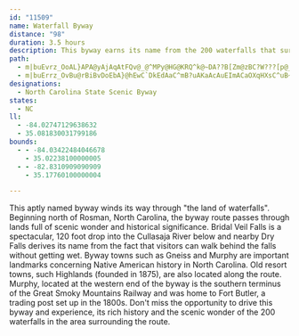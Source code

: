 ```yaml
---
id: "11509"
name: Waterfall Byway
distance: "98"
duration: 3.5 hours
description: This byway earns its name from the 200 waterfalls that surround the route. In fact, the County in which the route begins, is known as the 'Land of Waterfalls' for the many waterfalls and trout streams in the area.
path:
  - m|buEvrz_OoAL}APA@yAjAqAtFQv@_@^MPy@HG@KRQ^k@~DA??B[Zm@zBC?W???[p@_@t@YPITeA`@KDc@t@c@HI@GF}AjB_@JgAbAEBGB{@T
  - m|buErrz_OvBu@rBiBvDoEbA}@hEwC`DkEdAaC^mB?uAKaAcAuEImACaOXqHXsC^uB~AgGfCyFt@aCp@kCFu@Aq@]gAeAy@aGwBoBeA}Cc@oAk@}AeAuAwAsAiB}AaD_@kBOyCRyKCiFSaJAgNIgCUgBiA}CgAyAsAsAkDoCi@eAm@aEk@mJCaBHcCT}ArAiExDiIvEiLd@yAjEaP|EoMj@qC`BiNpLoc@jAkD`AyBnEoH`C}C|EmEdBmArB{@l@OnCU~A?lDl@pGrBrDJzKyArDs@vBw@dAg@lA}@tAiAr@y@hC_EnBsFl@gERsCF_BAgD}Eot@?aEH_BZeCdAgD|CgGvPk^n@eBn@mCt@aETyC?mLuAexAHaGNkBb@{CjAkEvCiFrBeCnVuQ`BmBz@gBx@cCT_CBgBI{A{@gEs@qBaKiVcAcDyC{OqDmTe@uEIsBC{BLwEXiCrByLfGeZpA{D`AeBdBeBnAy@v@Y|C}@jOwCbDeA|BeA~AeAhBaBvCmD~a@mj@fZea@bBgCdA}BbAsCn@uCbA_HTsFCiEUsEqOmmCy@yK}@kPe@sF@uM^_EzC{QXaHCgNHwQE}UFaIKaKs@uJ[eByCoJaYiw@s@yCu@mFi@cJCkARuP^oKJyAhAqI`BkGtAmHx@_H~@qeBb@}R~A}YnAcQfBaP`Kuu@bEeYvFkb@lAuGrEaTnDuMrL{[xAwFt@mFhAqM|Ash@dAyMlCkQxDmP|GsWfCuNh@aMCsFe@oIwJms@yBwQgA}NQsJDiUIcNs@{OsBoOiDoUmE}VuAgKoF}YeAcFiAkEyS}s@eKq\oCgM_AeHY}FDaPb@uMWsDuEiQs@kDy@}Gu@uTi@iE{CmV{@uEyBuGcBeBqD_BiFJ{KrDcCbBoAnA}@nA_BxDc@zCE|DUhGm@lCeB|Bs@f@_AV}BRgBMiA_@_C_BiBeB_BkAwCyAwHsBiCMiBDq@RyAJy@f@{B~AgBxBeBxDYlBIrBxAtNLxCM~AiA`CoAlAaD`BuBh@gHfCyBtAmAxA}BvFkA|Ec@bDy@bDiAdD}BjDyE`DiDf@aFAcG_C]m@kGwGyHkMqLmT{C{GkBiFc@yBOsAC_C\qE^oBnFyMb@iBr@sGE{QTmDl@gCv@aBfCsDxN{JlC_CxCwDhCcErA_D^_BH_BO{C_@qB]kAu@}AcBkC_ByA}M{JeCgC_AyAiBeEWy@}GkZsBgI{@uBmCeFmBsCmCyCoTmOmFwE{FsGoPcVmJgLyDyDkVqSiBmBeAyAcAsBm@eBi@_DQsDD_DtAkNVkDDeCIgBc@mBy@gBkBsBaCeA{AQwWjAgCMy@ScBy@yHsFmBk@mBSiBDuMfAiDQyCaA_QuMcBkAy@YsBa@oBK}QXcBSoBk@u@_@mB_By@aA}AmCoBqEgC}EiAcD{A{Gq@gB}KoTgAsA{@s@gBs@eOgBeAWoBs@}AkAyBkC}AiCsBsE_@sAYeBAmBFmAjDmNp@_DViB?sB_@eBq@eBKaAOyCB}A`@mFViAdAeC|@aDDcAOaBi@sCoAeF}AqDcBkBy@yC[mD?mBN_EOaCc@yCo@}BgAiBqA_AwBe@wBKqBY}BaAmBiAeA{Aw@aCQkCIiJMmEQeDm@uFs@sEuCgL}@yEk@iE_@eFOmG?{BJ_ElAeVFaIE}G[{HYaDy@oHUs@s@iEyCwKeEoKob@cx@cJsPgDcE_EiDySkLaEyCsDyD}AyBoCaFiAmCqB{FeBqHcDiOk\cyAmIc`@iAaGs@qGUkEGuJVsGxE__ALmF?kEScEe@_GaH{e@cBsPc@sHe@wNScQ?yEHaKXgM~@iR|@qLrBgQx@yFjDkS|@eINuGEeDUgEc@mD_BaHyAaEcBkDaBaCePoS_EgGwEaJsDaJmD{Gs@cAyAwAwFwDu@qLg@qDuA_FmGuMy@aD_@yDYiIDsFXkDx@uDvDyK|EcL~AmChBmB|A_AtLyEhBgAtBeBlEmEnIaK|D{FxAaDt@iDTaCHeC}@e}@R{DbAaEfDqHrDgHlDiF~AyAxByApF{BdBe@rDk@zFQhCJbCj@~Ax@fEhDrBnArCt@fCDrBSdAYbBy@rAeAtDgEjHeL`H}L`JoObCsEvDaLvLeb@b@oD?mCI_CoBaSYaGCyFN}Bh@qCx@yBbA{A~@eApGyEzA{A|A}BtHaOhBuBrC_BrBm@tAM~BFnGl@dE?jERhEUxBo@f@BpAf@b@?rBa@x@Il@JrGfCj@J\GRYN_ACg@Uq@oA_BIY@s@X]v@AdAd@n@f@~@`Bf@HhCsAX]Nu@DqCHU^_@xAc@hAm@d@GjDUnBPj@AzC_AhFgCX]R{ANi@nAmAn@sAl@g@dB_Gd@s@Ha@Aq@WaAIqAkAyEUsAn@mB?SO_AHwATe@dCiAvA_BzAw@LU?}@Hk@hBoCbBaE~CsC|BsCh@]~@Dr@PrA~@pIhIzAdDXRhDl@zBDbE\rBf@bCfArBd@j@l@|@vBTRr@Jn@KbAm@nAiBh@{AbCoOSeEB_Ad@iCn@eA\YdAa@~KqA~@SnAm@t@Cv@LtCGnIxCnCd@bEzEbA~@r@^hB^|An@^b@Pl@OrBDp@Vj@tB`CrALfBYdAPrBl@|ALnG[`ADxBf@hCnBxAd@ZAVKd@gAReBt@kAHsAtAyChAiE|BwA|A[TQx@y@|@_BbDiBDOHk@M}@iBoA[s@YiDo@gD@e@Vo@vGuElGaF`@E|ARb@MZ_@Ls@I_AO]cCcCSe@[{EPk@NKh@GjCF~A~@XDd@YN_@?_AYgCHq@j@gA`CeCJg@AScA_COk@EqAd@_B^a@x@_@R_@JmFEuBHwA|CmH^uCt@mCJyAb@kAnAsB\[rBeAxAiA~@}@Rq@Ds@IyAsAsGBm@Tq@lCqA~CSp@SdBaAhBQ|A_@bCJnBKlAb@n@@lFGZUR]Ew@i@_A_@_@iCmAkDuD{A_@s@_B_@O_AB_@MW_@E_@HeB_@w@o@[m@Cu@U_AFYMG_@BwAEg@Om@oAmBYeBCs@h@mBCk@_@mBEyADYXe@h@Yx@KxDPjCy@xCe@|Ay@zCy@V]Pi@FyHz@mKb@uAvEeF`JgO~@a@zImAt@_@bAcAh@iA^eBHsAG_AUwAiAiEsCaHUeAI{ARwAN[rCeE?cAc@mAEu@dAmF^i@\MzNaAd@Eh@Yb@w@NaAKkEDaBh@yAbBeDn@m@rDUxAc@~CgCb@k@^aAxAaGnK_b@kEkBsBEsBJsItAmE\}@d@{@jAi@LkOs@q@RsDhDuE|Cs@RgAM_Bk@iAaAeAqA}@aDiAyBYcAE{@HgA~BaIN_BA_AcAmFs@gLYm@o@c@o@OgDQu@YmDaEi@_@uBKkEFgH|BeRxB_^lA_BSqCqA}ImAu@]c@u@E}@Hs@dAmBDe@Eu@sBgEeCkDsBsEOmAMmFOw@Ya@uBaB]e@Y}@KaAy@wXZyDQ{As@qAyCkDsAy@iAa@o@k@S_@Os@m@oFQuHTyC^w@pCgBh@sAd@wBhBeMHwAM_Aq@gA}CsBmBy@y@y@e@kBiAgLi@eBgAgAuSqOiAqBo@oBUqAIqCXgClKaj@?y@Uy@_@Qi@?uPlHSd@oB~BYp@m@f@eA^]l@e@d@o@Fi@Ko@HsAf@oA|@_@F_AMkDwByAUe@HoAbA}@nAuBpBaErAeABm@UyD{CcCKqGv@wAE{@YsDyGmBaBu@WmCAu@q@i@QsA?o@[Wk@BaARqA^y@`@BjCyBZo@Li@DeAi@uGTwB_@a@Uw@M_Au@oLHuEUw@c@_@gCeA[g@Os@?m@TeArAyBjAyAf@KvDFt@Tn@?l@k@ZkAEuJNeCb@{AnB{DjA}DzAuKIs@Wa@[QgCY[_@U_AgAiT[gBc@aENyArBqL?a@O_AsAsCwYy_@iBaEY_FoCy}@m@oNk@kEwGoQXz@gYeu@gC{FyDgKqBmEk@s@}EeBs@e@sA{AoAmCm@qBAq@r@sCI_CXmBIaAO_@qBuBOk@Be@j@_A?k@a@u@qL_H{BmCeA{BqNym@c@eDCyAHgBNgAr@eC`JoOxDuCn@oApGcQtHeRhAeBfHsFh@k@^s@^aCT_DDkCAuAs@{J?k@NaAr@cAtAaAfTiKtAwAHs@i@{LuAeFO{BDmBX_Bh@aBbDsEJ_@r@oMN}@bBiEz@sB^i@\Ob@?zA`@f@GhDyBdAgAhAqCfA{DhByQCaCUoB_@oAkHuL_@aA?a@Hc@bAmCZsC?sAQy@mAkCIuA?_DKmA}AuHi@y@Sq@eBsBmFwDo@s@qCmGiAuAuBm@mB`@u@GYWi@_AU_AWoAE_AHq@z@mBKwBBaANg@^e@XM~B]XSTeAOmAOS_@EKDqA~Ae@L_@MOs@r@yCh@eA~Aw@Ta@l@kCh@aGNk@jAoBpCqDx@sA^yAT}CUkD_@wPNqANe@dAaBb@]|FaDxAmAn@mA|@sDT_@pHyG^_@Xs@?m@_@_Ai@_@mDwAw@g@aKoMoFoOYeB?mAHeAtB{EtIwZnA{BbDeBt@eAnJmSnCeHX}DEiC_@eBwGgQ_BmHYuD]{Ly@uQ_CwN_@{H?qCJ{DN}Al@mD~@oEl@eBrE{JhAsAtAk@v@MbEIZGRSD]BiC_@_A{CgCuAeByAmAcRkGuBi@uDk@_GsAyAk@kIaGgEsFkAaC]qBNmC?yB_A{Gi@aBi@q@_DmA_@iAc@iBo@c@cBa@sDmCOW]mAAa@V_CGyA}AeGc@eAo@MeARc@AeA_AYSYCwFHUq@d@qAB]]qBBe@d@YxA_@x@g@~@iAlB{C?mFT_@vB?bASnAmAhB_CN_@?s@c@mA?k@R_@hDg@TWW{@qBkBk@G}BLc@QOg@ReAtAsBNq@q@yCa@mA[m@[KqAPa@MmA}BmDoD_AyAc@Se@cBIoB|CeGfFkM|Juc@lB{@lHsGh@eAv@iCN_B{ImEgEcAgE}AY_A{BgDw@TuBRy@a@o@_A]yD[uAq@i@kBa@Yk@?m@Xw@DyAI_A_@i@[}@s@s@o@kAg@uBQkCMqTQgAo@w@s@[_AKm@F}Eg@}EK_CW_@o@}AsG_@s@}@k@uBk@c@e@Si@a@eFy@{FcDiMCi@N_AtAuELs@?sJJ{AxAmFlCaIRgBEiAS{@s@mA_Aq@gFgCoAeAs@aAUcCH}HcBqFoBsDYaBCkALgAv@sDp@kBt@aArDuB~@eAl@yAHs@G_AOcAYu@cFaG_AwBc@_BYyBEcA?}FKaBuHsXcB_Ha@mCi@gGIsERiLn@}HOsCo@cDOk@i@gAi@e@wB_AyDk@m@SeAs@iAsA_Bc@e@kFi@uB{AkCmDsDoCsBwDcCiDiDqBcCeAaCYuBEk@
designations:
  - North Carolina State Scenic Byway
states:
  - NC
ll:
  - -84.02747129638632
  - 35.081830031799186
bounds:
  - - -84.03422484046678
    - 35.02238100000005
  - - -82.8310909090909
    - 35.17760100000004

---
```


This aptly named byway winds its way through "the land of waterfalls".  Beginning north of Rosman, North Carolina, the byway route passes through lands full of scenic wonder and historical significance.  Bridal Veil Falls is a spectacular, 120 foot drop into the Cullasaja River below and nearby Dry Falls derives its name from the fact that visitors can walk behind the falls without getting wet.  Byway towns such as Gneiss and Murphy are important landmarks concerning Native American history in North Carolina.  Old resort towns, such Highlands (founded in 1875), are also located along the route.  Murphy, located at the western end of the byway is the southern terminus of the Great Smoky Mountains Railway and was home to Fort Butler, a trading post set up in the 1800s.  Don't miss the opportunity to drive this byway and experience, its rich history and the scenic wonder of the 200 waterfalls in the area surrounding the route.
